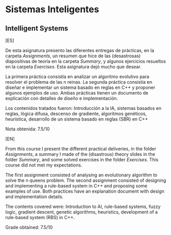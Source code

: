 # Sistemas Inteligentes
## Intelligent Systems

[ES]

De esta asignatura presento las diferentes entregas de prácticas, en la carpeta *Assignments*, un resumen que hice de las (desastrosas) diapositivas de teoría en la carpeta *Summary*, y algunos ejercicios resueltos en la carpeta *Exercises*. Esta asignatura dejó mucho que desear.

La primera práctica consistía en analizar un algoritmo evolutivo para resolver el problema de las n reinas. La segunda práctica consistía en diseñar e implementar un sistema basado en reglas en C++ y proponer algunos ejemplos de uso. Ambas prácticas tienen un documento de explicación con detalles de diseño e implementación.

Los contenidos tratados fueron:
Introducción a la IA, sistemas basados en reglas, lógica difusa, descenso de gradiente, algoritmos genéticos, heurística, desarrollo de un sistema basado en reglas (SBR) en C++

Nota obtenida: 7.5/10 

[EN]

From this course I present the different practical deliveries, in the folder *Assignments*, a summary I made of the (disastrous) theory slides in the folder *Summary*, and some solved exercises in the folder *Exercises*. This course did not met my expectations.

The first assignment consisted of analysing an evolutionary algorithm to solve the n queens problem. The second assignment consisted of designing and implementing a rule-based system in C++ and proposing some examples of use. Both practices have an explanation document with design and implementation details.

The contents covered were:
Introduction to AI, rule-based systems, fuzzy logic, gradient descent, genetic algorithms, heuristics, development of a rule-based system (RBS) in C++.

Grade obtained: 7.5/10 
